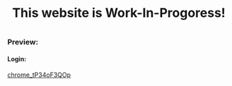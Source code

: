<h1 align="center">
This website is Work-In-Progoress!
<h1/>


### Preview:
#### Login:
[chrome_tP34oF3QOp](https://user-images.githubusercontent.com/50775241/178158115-b11422c8-5f69-400d-b2e5-e76c2c99b5ab.png)
